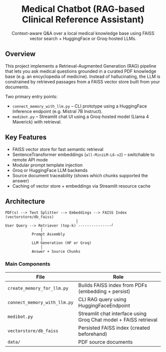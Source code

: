 <div align="center">

# Medical Chatbot (RAG-based Clinical Reference Assistant)

Context-aware Q&A over a local medical knowledge base using FAISS vector search + HuggingFace or Groq-hosted LLMs.

</div>

## Overview
This project implements a Retrieval-Augmented Generation (RAG) pipeline that lets you ask medical questions grounded in a curated PDF knowledge base (e.g. an encyclopedia of medicine). Instead of hallucinating, the LLM is constrained by retrieved passages from a FAISS vector store built from your documents.

Two primary entry points:
- `connect_memory_with_llm.py` – CLI prototype using a HuggingFace Inference endpoint (e.g. Mistral 7B Instruct).
- `medibot.py` – Streamlit chat UI using a Groq-hosted model (Llama 4 Maverick) with retrieval.

## Key Features
- FAISS vector store for fast semantic retrieval
- SentenceTransformer embeddings (`all-MiniLM-L6-v2`) – switchable to remote API mode
- Modular prompt template injection
- Groq or HuggingFace LLM backends
- Source document traceability (shows which chunks supported the answer)
- Caching of vector store + embeddings via Streamlit resource cache

## Architecture
```
PDF(s) --> Text Splitter --> Embeddings --> FAISS Index (vectorstore/db_faiss)
								│
User Query --> Retriever (top-k) ---------------┘
			    │
		    Prompt Assembly
			    │
		    LLM Generation (HF or Groq)
			    │
		    Answer + Source Chunks
```

### Main Components
| File | Role |
|------|------|
| `create_memory_for_llm.py` | Builds FAISS index from PDFs (embedding + persist) |
| `connect_memory_with_llm.py` | CLI RAG query using HuggingFaceEndpoint |
| `medibot.py` | Streamlit chat interface using Groq Chat model + FAISS retrieval |
| `vectorstore/db_faiss` | Persisted FAISS index (created beforehand) |
| `data/` | PDF source documents |
